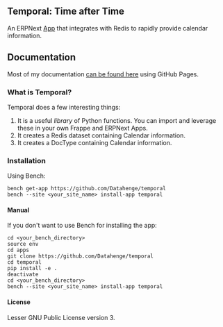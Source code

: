 ## Temporal: Time after Time

An ERPNext [App](https://frappeframework.com/docs/user/en/basics/apps) that integrates with Redis to rapidly provide calendar information.

## Documentation
Most of my documentation [can be found here](https://datahenge.github.io/temporal/) using GitHub Pages.

### What is Temporal?
Temporal does a few interesting things:
1. It is a useful *library* of Python functions.  You can import and leverage these in your own Frappe and ERPNext Apps.
2. It creates a Redis dataset containing Calendar information.
3. It creates a DocType containing Calendar information.

### Installation
Using Bench:
```
bench get-app https://github.com/Datahenge/temporal
bench --site <your_site_name> install-app temporal
```

#### Manual
If you don't want to use Bench for installing the app:
```
cd <your_bench_directory>
source env
cd apps
git clone https://github.com/Datahenge/temporal
cd temporal
pip install -e .
deactivate
cd <your_bench_directory>
bench --site <your_site_name> install-app temporal
```

#### License

Lesser GNU Public License version 3.
